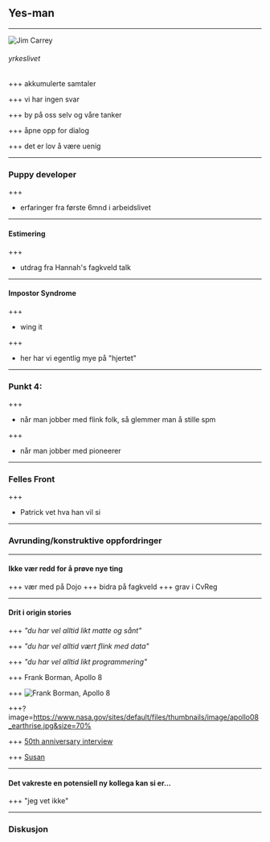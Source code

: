 ## Yes-man 
---
 
![Jim Carrey](https://cinemania-cdn.s3.amazonaws.com/wp-content/uploads/2015/02/jimcarrey-660x374.jpg)

###### yrkeslivet


+++
akkumulerte samtaler

+++ 
vi har ingen svar

+++
by på oss selv og våre tanker

+++
åpne opp for dialog

+++ 
det er lov å være uenig




---
### Puppy developer
+++
* erfaringer fra første 6mnd i arbeidslivet

---
#### Estimering
+++
* utdrag fra Hannah's fagkveld talk

---
#### Impostor Syndrome
+++
* wing it

+++
* her har vi egentlig mye på "hjertet" 

---
### Punkt 4: 
+++
* når man jobber med flink folk, så glemmer man å stille spm

+++
* når man jobber med pioneerer
--- 
### Felles Front
+++
* Patrick vet hva han vil si

---
### Avrunding/konstruktive oppfordringer
---

#### Ikke vær redd for å prøve nye ting
+++
vær med på Dojo
+++ 
bidra på fagkveld
+++
grav i CvReg

---
#### Drit i origin stories

+++
_"du har vel alltid likt matte og sånt"_

+++
_"du har vel alltid vært flink med data"_

+++
_"du har vel alltid likt programmering"_

+++
Frank Borman, Apollo 8

+++
![Frank Borman, Apollo 8](http://krtv.images.worldnow.com/images/14942254_G.jpg)

+++?image=https://www.nasa.gov/sites/default/files/thumbnails/image/apollo08_earthrise.jpg&size=70% 

+++
[50th anniversary interview](https://shortcut.thisamericanlife.org/#/share/655?_k=h2vdvf)

+++
[Susan](https://shortcut.thisamericanlife.org/#/share/655?_k=77oaex)



---
#### Det vakreste en potensiell ny kollega kan si er... 
+++
"jeg vet ikke" 


---
### Diskusjon
